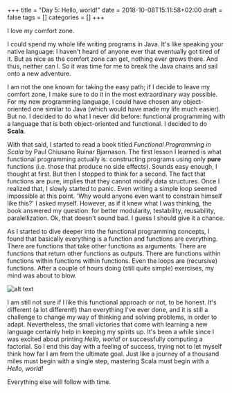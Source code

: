 +++
title = "Day 5: Hello, world!"
date = 2018-10-08T15:11:58+02:00
draft = false
tags = []
categories = []
+++

I love my comfort zone.



I could spend my whole life writing programs in Java. It's like speaking your native language: I haven't heard of anyone ever that eventually got tired of it. But as nice as the comfort zone can get, nothing ever grows there. And thus, neither can I. So it was time for me to break the Java chains and sail onto a new adventure. 



I am not the one known for taking the easy path; if I decide to leave my comfort zone, I make sure to do it in the most extraordinary way possible. For my new programming language, I could have chosen any object-oriented one similar to Java (which would have made my life much easier). But no. I decided to do what I never did before: functional programming with a language that is both object-oriented and functional. I decided to do __Scala__.



With that said, I started to read a book titled _Functional Programming in Scala_ by Paul Chiusano Ruinar Bjarnason. The first lesson I learned is what functional programming actually is: constructing programs using only __pure__ functions (i.e. those that produce no side effects). Sounds easy enough, I thought at first. But then I stopped to think for a second. The fact that functions are pure, implies that they cannot modify data structures. Once I realized that, I slowly started to panic. Even writing a simple loop seemed impossible at this point. 'Why would anyone even want to constrain himself like this?' I asked myself. However, as if it knew what I was thinking, the book answered my question: for better modularity, testability, reusability, paralellization. Ok, that doesn't sound bad. I guess I should give it a chance.



As I started to dive deeper into the functional programming concepts, I found that basically everything is a function and functions are everything. There are functions that take other functions as arguments. There are functions that return other functions as outputs. There are functions within functions within functions within functions. Even the loops are (recursive) functions. After a couple of hours doing (still quite simple) exercises, my mind was about to blow.



![alt text](https://cdn-images-1.medium.com/max/1600/1*LQNs6y64Jg9PT0XzmpMlnA.jpeg)



I am still not sure if I like this functional approach or not, to be honest. It's different (a lot different!) than everything I've ever done, and it is still a challenge to change my way of thinking and solving problems, in order to adapt. Nevertheless, the small victories that come with learning a new language certainly help in keeping my spirits up. It's been a while since I was excited about printing _Hello, world!_ or successfully computing a factorial. So I end this day with a feeling of success, trying not to let myself think how far I am from the ultimate goal. Just like a journey of a thousand miles must begin with a single step, mastering Scala must begin with a _Hello, world!_ 

Everything else will follow with time.